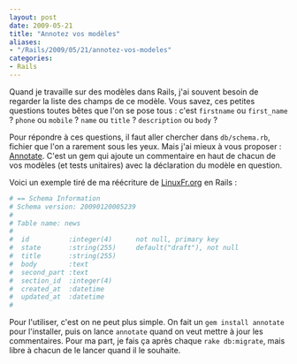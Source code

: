 ```yaml
---
layout: post
date: 2009-05-21
title: "Annotez vos modèles"
aliases:
- "/Rails/2009/05/21/annotez-vos-modeles"
categories:
- Rails
---
```

Quand je travaille sur des modèles dans Rails, j'ai souvent besoin de regarder la liste des champs de ce modèle.
Vous savez, ces petites questions toutes bêtes que l'on se pose tous : c'est `firstname` ou `first_name` ? `phone` ou `mobile` ? `name` ou `title` ? `description` ou `body` ?

Pour répondre à ces questions, il faut aller chercher dans `db/schema.rb`, fichier que l'on a rarement sous les yeux.
Mais j'ai mieux à vous proposer : [Annotate](http://github.com/ctran/annotate_models/tree/master).
C'est un gem qui ajoute un commentaire en haut de chacun de vos modèles (et tests unitaires) avec la déclaration du modèle en question.

Voici un exemple tiré de ma réécriture de [LinuxFr.org](http://linuxfr.org/) en Rails :

```ruby
# == Schema Information
# Schema version: 20090120005239
#
# Table name: news
#
#  id          :integer(4)      not null, primary key
#  state       :string(255)     default("draft"), not null
#  title       :string(255)
#  body        :text
#  second_part :text
#  section_id  :integer(4)
#  created_at  :datetime
#  updated_at  :datetime
#
```

Pour l'utiliser, c'est on ne peut plus simple.
On fait un `gem install annotate` pour l'installer, puis on lance `annotate` quand on veut mettre à jour les commentaires.
Pour ma part, je fais ça après chaque `rake db:migrate`, mais libre à chacun de le lancer quand il le souhaite.
